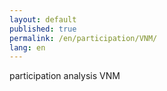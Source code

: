 ```yaml
---
layout: default
published: true
permalink: /en/participation/VNM/
lang: en
---
```


participation analysis VNM
